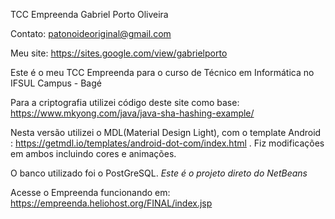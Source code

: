 TCC Empreenda 
Gabriel Porto Oliveira 

Contato: patonoideoriginal@gmail.com

Meu site: https://sites.google.com/view/gabrielporto

Este é o meu TCC Empreenda para o curso de Técnico em Informática no IFSUL Campus - Bagé

Para a criptografia utilizei código deste site como base: https://www.mkyong.com/java/java-sha-hashing-example/

Nesta versão utilizei o MDL(Material Design Light), com o template Android : https://getmdl.io/templates/android-dot-com/index.html . Fiz modificações em ambos incluindo cores e animações.

O banco utilizado foi o PostGreSQL.
*Este é o projeto direto do NetBeans*

Acesse o Empreenda funcionando em: https://empreenda.heliohost.org/FINAL/index.jsp
